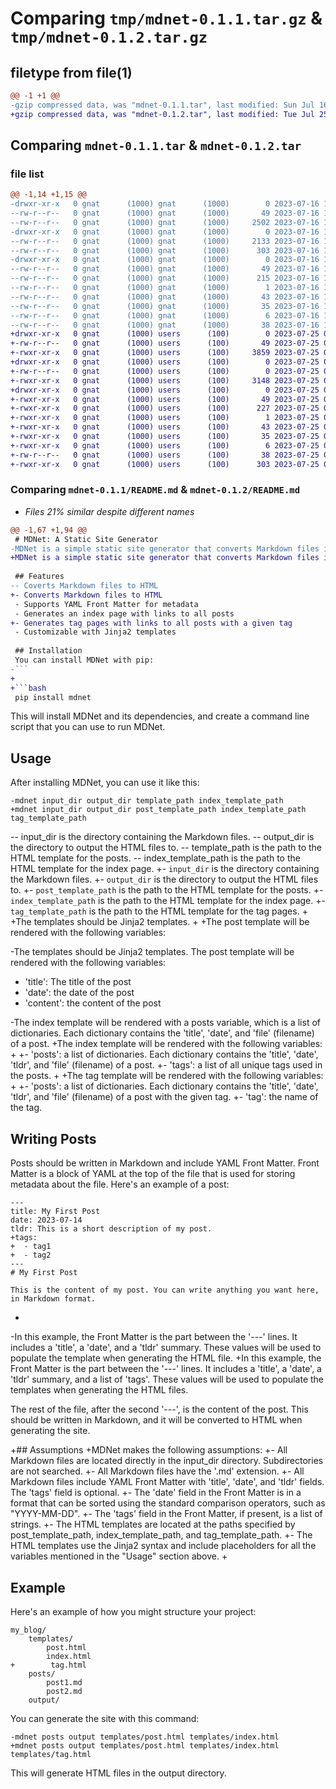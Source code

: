 # Comparing `tmp/mdnet-0.1.1.tar.gz` & `tmp/mdnet-0.1.2.tar.gz`

## filetype from file(1)

```diff
@@ -1 +1 @@
-gzip compressed data, was "mdnet-0.1.1.tar", last modified: Sun Jul 16 12:23:50 2023, max compression
+gzip compressed data, was "mdnet-0.1.2.tar", last modified: Tue Jul 25 07:32:31 2023, max compression
```

## Comparing `mdnet-0.1.1.tar` & `mdnet-0.1.2.tar`

### file list

```diff
@@ -1,14 +1,15 @@
-drwxr-xr-x   0 gnat      (1000) gnat      (1000)        0 2023-07-16 12:23:50.395879 mdnet-0.1.1/
--rw-r--r--   0 gnat      (1000) gnat      (1000)       49 2023-07-16 12:23:50.394879 mdnet-0.1.1/PKG-INFO
--rw-r--r--   0 gnat      (1000) gnat      (1000)     2502 2023-07-16 12:21:28.000000 mdnet-0.1.1/README.md
-drwxr-xr-x   0 gnat      (1000) gnat      (1000)        0 2023-07-16 12:23:50.394879 mdnet-0.1.1/mdnet/
--rw-r--r--   0 gnat      (1000) gnat      (1000)     2133 2023-07-16 12:13:07.000000 mdnet-0.1.1/mdnet/mdnet.py
--rw-r--r--   0 gnat      (1000) gnat      (1000)      303 2023-07-16 12:17:34.000000 mdnet-0.1.1/mdnet/setup.py
-drwxr-xr-x   0 gnat      (1000) gnat      (1000)        0 2023-07-16 12:23:50.394879 mdnet-0.1.1/mdnet.egg-info/
--rw-r--r--   0 gnat      (1000) gnat      (1000)       49 2023-07-16 12:23:50.000000 mdnet-0.1.1/mdnet.egg-info/PKG-INFO
--rw-r--r--   0 gnat      (1000) gnat      (1000)      215 2023-07-16 12:23:50.000000 mdnet-0.1.1/mdnet.egg-info/SOURCES.txt
--rw-r--r--   0 gnat      (1000) gnat      (1000)        1 2023-07-16 12:23:50.000000 mdnet-0.1.1/mdnet.egg-info/dependency_links.txt
--rw-r--r--   0 gnat      (1000) gnat      (1000)       43 2023-07-16 12:23:50.000000 mdnet-0.1.1/mdnet.egg-info/entry_points.txt
--rw-r--r--   0 gnat      (1000) gnat      (1000)       35 2023-07-16 12:23:50.000000 mdnet-0.1.1/mdnet.egg-info/requires.txt
--rw-r--r--   0 gnat      (1000) gnat      (1000)        6 2023-07-16 12:23:50.000000 mdnet-0.1.1/mdnet.egg-info/top_level.txt
--rw-r--r--   0 gnat      (1000) gnat      (1000)       38 2023-07-16 12:23:50.395879 mdnet-0.1.1/setup.cfg
+drwxr-xr-x   0 gnat      (1000) users      (100)        0 2023-07-25 07:32:31.576781 mdnet-0.1.2/
+-rw-r--r--   0 gnat      (1000) users      (100)       49 2023-07-25 07:32:31.576781 mdnet-0.1.2/PKG-INFO
+-rwxr-xr-x   0 gnat      (1000) users      (100)     3859 2023-07-25 07:17:37.000000 mdnet-0.1.2/README.md
+drwxr-xr-x   0 gnat      (1000) users      (100)        0 2023-07-25 07:32:31.575781 mdnet-0.1.2/mdnet/
+-rw-r--r--   0 gnat      (1000) users      (100)        0 2023-07-25 07:21:58.000000 mdnet-0.1.2/mdnet/__init__.py
+-rwxr-xr-x   0 gnat      (1000) users      (100)     3148 2023-07-25 07:07:48.000000 mdnet-0.1.2/mdnet/mdnet.py
+drwxr-xr-x   0 gnat      (1000) users      (100)        0 2023-07-25 07:32:31.576781 mdnet-0.1.2/mdnet.egg-info/
+-rwxr-xr-x   0 gnat      (1000) users      (100)       49 2023-07-25 07:32:31.000000 mdnet-0.1.2/mdnet.egg-info/PKG-INFO
+-rwxr-xr-x   0 gnat      (1000) users      (100)      227 2023-07-25 07:32:31.000000 mdnet-0.1.2/mdnet.egg-info/SOURCES.txt
+-rwxr-xr-x   0 gnat      (1000) users      (100)        1 2023-07-25 07:32:31.000000 mdnet-0.1.2/mdnet.egg-info/dependency_links.txt
+-rwxr-xr-x   0 gnat      (1000) users      (100)       43 2023-07-25 07:32:31.000000 mdnet-0.1.2/mdnet.egg-info/entry_points.txt
+-rwxr-xr-x   0 gnat      (1000) users      (100)       35 2023-07-25 07:32:31.000000 mdnet-0.1.2/mdnet.egg-info/requires.txt
+-rwxr-xr-x   0 gnat      (1000) users      (100)        6 2023-07-25 07:32:31.000000 mdnet-0.1.2/mdnet.egg-info/top_level.txt
+-rw-r--r--   0 gnat      (1000) users      (100)       38 2023-07-25 07:32:31.576781 mdnet-0.1.2/setup.cfg
+-rwxr-xr-x   0 gnat      (1000) users      (100)      303 2023-07-25 07:29:34.000000 mdnet-0.1.2/setup.py
```

### Comparing `mdnet-0.1.1/README.md` & `mdnet-0.1.2/README.md`

 * *Files 21% similar despite different names*

```diff
@@ -1,67 +1,94 @@
 # MDNet: A Static Site Generator
-MDNet is a simple static site generator that converts Markdown files into HTML files. It uses Jinja2 for templating and supports metadata in the form of YAML Front Matter
+MDNet is a simple static site generator that converts Markdown files into HTML files. It uses Jinja2 for templating and supports metadata in the form of YAML Front Matter.
 
 ## Features
-- Coverts Markdown files to HTML
+- Converts Markdown files to HTML
 - Supports YAML Front Matter for metadata
 - Generates an index page with links to all posts
+- Generates tag pages with links to all posts with a given tag
 - Customizable with Jinja2 templates
 
 ## Installation
 You can install MDNet with pip:
-```
+
+```bash
 pip install mdnet
 ```
 This will install MDNet and its dependencies, and create a command line script that you can use to run MDNet.
 
 ## Usage
 After installing MDNet, you can use it like this:
 ```
-mdnet input_dir output_dir template_path index_template_path
+mdnet input_dir output_dir post_template_path index_template_path tag_template_path
 ```
-- input_dir is the directory containing the Markdown files.
-- output_dir is the directory to output the HTML files to.
-- template_path is the path to the HTML template for the posts.
-- index_template_path is the path to the HTML template for the index page.
+- `input_dir` is the directory containing the Markdown files.
+- `output_dir` is the directory to output the HTML files to.
+- `post_template_path` is the path to the HTML template for the posts.
+- `index_template_path` is the path to the HTML template for the index page.
+- `tag_template_path` is the path to the HTML template for the tag pages.
+
+The templates should be Jinja2 templates.
+
+The post template will be rendered with the following variables:
 
-The templates should be Jinja2 templates. The post template will be rendered with the following variables:
 - 'title': The title of the post
 - 'date': the date of the post
 - 'content': the content of the post
 
-The index template will be rendered with a posts variable, which is a list of dictionaries. Each dictionary contains the 'title', 'date', and 'file' (filename) of a post.
+The index template will be rendered with the following variables:
+
+- 'posts': a list of dictionaries. Each dictionary contains the 'title', 'date', 'tldr', and 'file' (filename) of a post.
+- 'tags': a list of all unique tags used in the posts.
+
+The tag template will be rendered with the following variables:
+
+- 'posts': a list of dictionaries. Each dictionary contains the 'title', 'date', 'tldr', and 'file' (filename) of a post with the given tag.
+- 'tag': the name of the tag.
 
 ## Writing Posts
 Posts should be written in Markdown and include YAML Front Matter. Front Matter is a block of YAML at the top of the file that is used for storing metadata about the file. Here's an example of a post:
 ```
 ---
 title: My First Post
 date: 2023-07-14
 tldr: This is a short description of my post.
+tags:
+  - tag1
+  - tag2
 ---
 # My First Post
 
 This is the content of my post. You can write anything you want here, in Markdown format.
 ```
-
-In this example, the Front Matter is the part between the '---' lines. It includes a 'title', a 'date', and a 'tldr' summary. These values will be used to populate the template when generating the HTML file.
+In this example, the Front Matter is the part between the '---' lines. It includes a 'title', a 'date', a 'tldr' summary, and a list of 'tags'. These values will be used to populate the templates when generating the HTML files.
 
 The rest of the file, after the second '---', is the content of the post. This should be written in Markdown, and it will be converted to HTML when generating the site.
 
+## Assumptions
+MDNet makes the following assumptions:
+- All Markdown files are located directly in the input_dir directory. Subdirectories are not searched.
+- All Markdown files have the '.md' extension.
+- All Markdown files include YAML Front Matter with 'title', 'date', and 'tldr' fields. The 'tags' field is optional.
+- The 'date' field in the Front Matter is in a format that can be sorted using the standard comparison operators, such as "YYYY-MM-DD".
+- The 'tags' field in the Front Matter, if present, is a list of strings.
+- The HTML templates are located at the paths specified by post_template_path, index_template_path, and tag_template_path.
+- The HTML templates use the Jinja2 syntax and include placeholders for all the variables mentioned in the "Usage" section above.
+
 ## Example
 Here's an example of how you might structure your project:
 ```
 my_blog/
     templates/
         post.html
         index.html
+        tag.html
     posts/
         post1.md
         post2.md
     output/
 ```
 You can generate the site with this command:
 ```
-mdnet posts output templates/post.html templates/index.html
+mdnet posts output templates/post.html templates/index.html templates/tag.html
 ```
 This will generate HTML files in the output directory.
```


